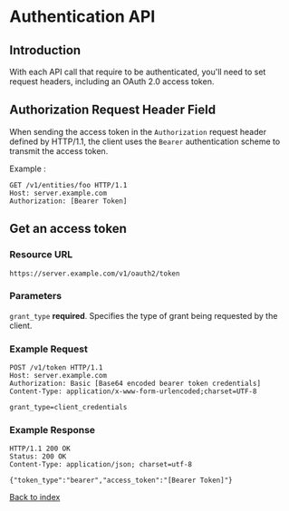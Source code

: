 # Authentication API

## Introduction

With each API call that require to be authenticated, you'll need to set request headers, including an OAuth 2.0 access token.

## Authorization Request Header Field

When sending the access token in the `Authorization` request header defined by HTTP/1.1, the client uses the `Bearer` authentication scheme to transmit the access token.

Example :

~~~
GET /v1/entities/foo HTTP/1.1
Host: server.example.com
Authorization: [Bearer Token]
~~~

## Get an access token

### Resource URL
`https://server.example.com/v1/oauth2/token`

### Parameters

`grant_type` **required**. Specifies the type of grant being requested by the client.

### Example Request

~~~
POST /v1/token HTTP/1.1
Host: server.example.com
Authorization: Basic [Base64 encoded bearer token credentials]
Content-Type: application/x-www-form-urlencoded;charset=UTF-8

grant_type=client_credentials
~~~

### Example Response

~~~
HTTP/1.1 200 OK
Status: 200 OK
Content-Type: application/json; charset=utf-8

{"token_type":"bearer","access_token":"[Bearer Token]"}
~~~

[Back to index](index.md)
